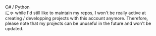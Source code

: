 C# / Python  
にゃ 
while I'd still like to maintain my repos, I won't be really active at creating / developping projects with this account anymore. Therefore, please note that my projects can be unuseful in the future and won't be updated.
